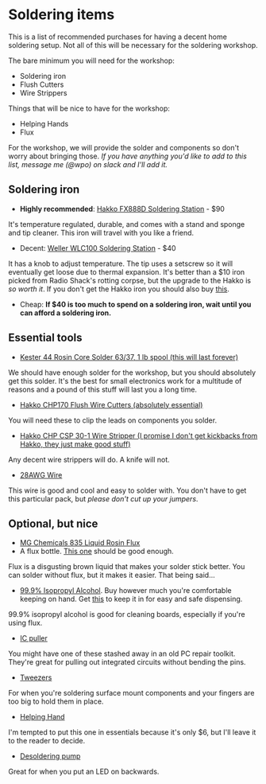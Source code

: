 Soldering items
===============

This is a list of recommended purchases for having a decent home soldering setup. Not all of this will be necessary for the soldering workshop.

The bare minimum you will need for the workshop:

- Soldering iron
- Flush Cutters
- Wire Strippers

Things that will be nice to have for the workshop:

- Helping Hands
- Flux

For the workshop, we will provide the solder and components so don't worry about bringing those. *If you have anything you'd like to add to this list, message me (@wpo) on slack and I'll add it.*

Soldering iron
--------------

- **Highly recommended**: [Hakko FX888D Soldering Station](http://www.amazon.com/Hakko-FX888D-23BY-Digital-Soldering-FX-888D/dp/B00ANZRT4M/) - $90

It's temperature regulated, durable, and comes with a stand and sponge and tip cleaner. This iron will travel with you like a friend.

- Decent: [Weller WLC100 Soldering Station](http://www.amazon.com/Weller-WLC100-40-Watt-Soldering-Station/dp/B000AS28UC/) - $40

It has a knob to adjust temperature. The tip uses a setscrew so it will eventually get loose due to thermal expansion. It's better than a $10 iron picked from Radio Shack's rotting corpse, but the upgrade to the Hakko is *so worth it*. If you don't get the Hakko iron you should also buy [this](http://www.amazon.com/Hakko-599B-02-Solder-Cleaning-Holder/dp/B00FZPGDLA/).

- Cheap: **If $40 is too much to spend on a soldering iron, wait until you can afford a soldering iron.**

Essential tools
---------------

- [Kester 44 Rosin Core Solder 63/37, 1 lb spool (this will last forever)](http://www.amazon.com/Kester-Rosin-Core-Solder-Spool/dp/B00068IJX6/)

We should have enough solder for the workshop, but you should absolutely get this solder. It's the best for small electronics work for a multitude of reasons and a pound of this stuff will last you a long time.

- [Hakko CHP170 Flush Wire Cutters (absolutely essential)](http://www.amazon.com/dp/B00FZPDG1K/)

You will need these to clip the leads on components you solder.

- [Hakko CHP CSP 30-1 Wire Stripper (I promise I don't get kickbacks from Hakko, they just make good stuff)](http://www.amazon.com/Hakko-CSP-30-1-Stripper-Maximum-Capacity/dp/B00FZPHMUG/)

Any decent wire strippers will do. A knife will not.

- [28AWG Wire](http://www.amazon.com/Stranded-Length-0-0126-Diameter-UL1007/dp/B00N51OU0W/)

This wire is good and cool and easy to solder with. You don't have to get this particular pack, but *please don't cut up your jumpers*.

Optional, but nice
------------------

- [MG Chemicals 835 Liquid Rosin Flux](http://www.amazon.com/MG-Chemicals-Corrosive-Conductive-residue/dp/B008UH4DT4/)
- A flux bottle. [This one](http://www.amazon.com/Eclipse-900-230-Flux-Bottle-Pack/dp/B000BN390Y/) should be good enough.

Flux is a disgusting brown liquid that makes your solder stick better. You can solder without flux, but it makes it easier. That being said...

- [99.9% Isopropyl Alcohol](http://www.amazon.com/MG-Chemicals-Isopropyl-Alcohol-Cleaner/dp/B008UH4AI8/). Buy however much you're comfortable keeping on hand. Get [this](http://www.amazon.com/Beauticom-Alcohol-Dispenser--Bottle--Labeled/dp/B00LZGFK2G/) to keep it in for easy and safe dispensing.

99.9% isopropyl alcohol is good for cleaning boards, especially if you're using flux.

- [IC puller](http://www.amazon.com/Stainless-Steel-Insulated-Vinyl-Puller/dp/B0002JEZ2I/)

You might have one of these stashed away in an old PC repair toolkit. They're great for pulling out integrated circuits without bending the pins.

- [Tweezers](http://www.amazon.com/Marrywindix-Tweezers-Non-magnetic-Forceps-Anti-static/dp/B00DVIEJ14/)

For when you're soldering surface mount components and your fingers are too big to hold them in place.

- [Helping Hand](http://www.amazon.com/Helping-Hand-01902-with-Magnifier/dp/B000P42O3C/)

I'm tempted to put this one in essentials because it's only $6, but I'll leave it to the reader to decide.

- [Desoldering pump](http://www.amazon.com/Parts-Express-Solder-Sucker--desoldering/dp/B015YVQ32S/)

Great for when you put an LED on backwards.
